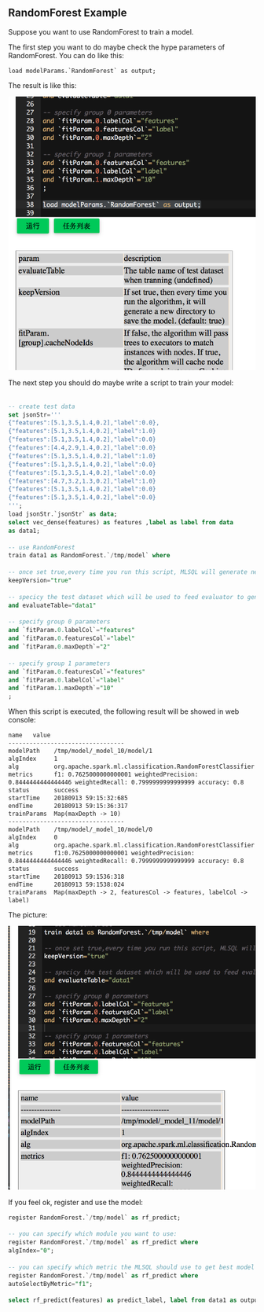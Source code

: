 ## RandomForest Example
 
Suppose you want to use RandomForest to train a model.  

The first step you want to do maybe check the hype parameters of RandomForest. You can do like this:

```
load modelParams.`RandomForest` as output;
```

The result is like this:

![](https://github.com/allwefantasy/streamingpro/raw/master/images/WX20180913-180015.png)


The next step you should do maybe write a script to train your model:

```sql

-- create test data
set jsonStr='''
{"features":[5.1,3.5,1.4,0.2],"label":0.0},
{"features":[5.1,3.5,1.4,0.2],"label":1.0}
{"features":[5.1,3.5,1.4,0.2],"label":0.0}
{"features":[4.4,2.9,1.4,0.2],"label":0.0}
{"features":[5.1,3.5,1.4,0.2],"label":1.0}
{"features":[5.1,3.5,1.4,0.2],"label":0.0}
{"features":[5.1,3.5,1.4,0.2],"label":0.0}
{"features":[4.7,3.2,1.3,0.2],"label":1.0}
{"features":[5.1,3.5,1.4,0.2],"label":0.0}
{"features":[5.1,3.5,1.4,0.2],"label":0.0}
''';
load jsonStr.`jsonStr` as data;
select vec_dense(features) as features ,label as label from data
as data1;

-- use RandomForest
train data1 as RandomForest.`/tmp/model` where

-- once set true,every time you run this script, MLSQL will generate new directory for you model
keepVersion="true" 

-- specicy the test dataset which will be used to feed evaluator to generate some metrics e.g. F1, Accurate
and evaluateTable="data1"

-- specify group 0 parameters
and `fitParam.0.labelCol`="features"
and `fitParam.0.featuresCol`="label"
and `fitParam.0.maxDepth`="2"

-- specify group 1 parameters
and `fitParam.0.featuresCol`="features"
and `fitParam.0.labelCol`="label"
and `fitParam.1.maxDepth`="10"
;

```

When this script is executed, the following result will be showed in web console:


```
name   value
---------------------------------
modelPath    /tmp/model/_model_10/model/1
algIndex     1
alg          org.apache.spark.ml.classification.RandomForestClassifier
metrics      f1: 0.7625000000000001 weightedPrecision: 0.8444444444444446 weightedRecall: 0.7999999999999999 accuracy: 0.8
status       success
startTime    20180913 59:15:32:685
endTime      20180913 59:15:36:317
trainParams  Map(maxDepth -> 10)
---------------------------------
modelPath    /tmp/model/_model_10/model/0
algIndex     0
alg          org.apache.spark.ml.classification.RandomForestClassifier
metrics      f1:0.7625000000000001 weightedPrecision: 0.8444444444444446 weightedRecall: 0.7999999999999999 accuracy: 0.8
status       success
startTime    20180913 59:1536:318
endTime      20180913 59:1538:024
trainParams  Map(maxDepth -> 2, featuresCol -> features, labelCol -> label)
```

The picture:

![](https://github.com/allwefantasy/streamingpro/raw/master/images/WX20180913-161354.png)

If you feel ok, register and use the model:
 
```sql
register RandomForest.`/tmp/model` as rf_predict;

-- you can specify which module you want to use:
register RandomForest.`/tmp/model` as rf_predict where
algIndex="0";

-- you can specify which metric the MLSQL should use to get best model
register RandomForest.`/tmp/model` as rf_predict where
autoSelectByMetric="f1";

select rf_predict(features) as predict_label, label from data1 as output;
```











